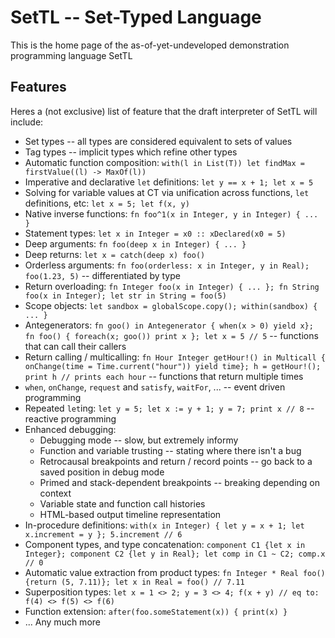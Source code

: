# SetTL -- **Set**-**T**yped **L**anguage

This is the home page of the as-of-yet-undeveloped demonstration programming language SetTL

## Features

Heres a (not exclusive) list of feature that the draft interpreter of SetTL will include:

* Set types -- all types are considered equivalent to sets of values
* Tag types -- implicit types which refine other types
* Automatic function composition: `with(l in List(T)) let findMax = firstValue((l) -> MaxOf(l))`
* Imperative and declarative `let` definitions: `let y == x + 1; let x = 5`
* Solving for variable values at CT via unification across functions, `let` definitions, etc: `let x = 5; let f(x, y)`
* Native inverse functions: `fn foo^1(x in Integer, y in Integer) { ... }`
* Statement types: `let x in Integer = x0 :: xDeclared(x0 = 5)`
* Deep arguments: `fn foo(deep x in Integer) { ... }`
* Deep returns: `let x = catch(deep x) foo()`
* Orderless arguments: `fn foo(orderless: x in Integer, y in Real); foo(1.23, 5)` -- differentiated by type
* Return overloading: `fn Integer foo(x in Integer) { ... }; fn String foo(x in Integer); let str in String = foo(5)`
* Scope objects: `let sandbox = globalScope.copy(); within(sandbox) { ... }`
* Antegenerators: `fn goo() in Antegenerator { when(x > 0) yield x}; fn foo() { foreach(x; goo()) print x }; let x = 5 // 5` -- functions that can call their callers
* Return calling / multicalling: `fn Hour Integer getHour!() in Multicall { onChange(time = Time.current("hour")) yield time}; h = getHour!(); print h // prints each hour` -- functions that return multiple times
* `when`, `onChange`, `request` and `satisfy`, `waitFor`, ... -- event driven programming
* Repeated `let`ing: `let y = 5; let x := y + 1; y = 7; print x // 8` -- reactive programming
* Enhanced debugging:
  * Debugging mode -- slow, but extremely informy
  * Function and variable trusting -- stating where there isn't a bug
  * Retrocausal breakpoints and return / record points -- go back to a saved position in debug mode
  * Primed and stack-dependent breakpoints -- breaking depending on context
  * Variable state and function call histories
  * HTML-based output timeline representation
* In-procedure definitions: `with(x in Integer) { let y = x + 1; let x.increment = y }; 5.increment // 6`
* Component types, and type concatenation: `component C1 {let x in Integer}; component C2 {let y in Real}; let comp in C1 ~ C2; comp.x // 0`
* Automatic value extraction from product types: `fn Integer * Real foo() {return (5, 7.11)}; let x in Real = foo() // 7.11`
* Superposition types: `let x = 1 <> 2; y = 3 <> 4; f(x + y) // eq to: f(4) <> f(5) <> f(6)`
* Function extension: `after(foo.someStatement(x)) { print(x) }`
* ...
Any much more

